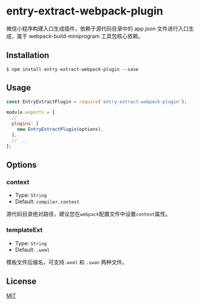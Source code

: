 # entry-extract-webpack-plugin

微信小程序构建入口生成插件，依赖于源代码目录中的 app.json 文件进行入口生成，属于 webpack-build-miniprogram 工具包核心依赖。

## Installation

```shell
$ npm install entry-extract-webpack-plugin --save
```

## Usage

```javascript
const EntryExtractPlugin = require('entry-extract-webpack-plugin');

module.exports = {
  // ...
  plugins: [
    new EntryExtractPlugin(options),
  ],
  // ...
};
```

## Options

### context

* Type: `String`
* Default: `compiler.context`

源代码目录绝对路径，建议您在`webpack`配置文件中设置`context`属性。

### templateExt

* Type:  `String`
* Default: `.wxml`

模板文件后缀名，可支持`.wxml` 和 `.swan` 两种文件。

## License

[MIT](https://github.com/Oc-master/entry-extract-webpack-plugin/blob/master/LICENSE)
